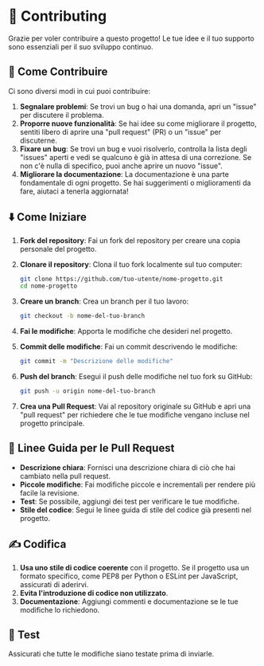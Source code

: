 # 👥 Contributing

Grazie per voler contribuire a questo progetto! Le tue idee e il tuo supporto sono essenziali per il suo sviluppo continuo.

## 🧾 Come Contribuire

Ci sono diversi modi in cui puoi contribuire:

1. **Segnalare problemi**: Se trovi un bug o hai una domanda, apri un "issue" per discutere il problema.
2. **Proporre nuove funzionalità**: Se hai idee su come migliorare il progetto, sentiti libero di aprire una "pull request" (PR) o un "issue" per discuterne.
3. **Fixare un bug**: Se trovi un bug e vuoi risolverlo, controlla la lista degli "issues" aperti e vedi se qualcuno è già in attesa di una correzione. Se non c'è nulla di specifico, puoi anche aprire un nuovo "issue".
4. **Migliorare la documentazione**: La documentazione è una parte fondamentale di ogni progetto. Se hai suggerimenti o miglioramenti da fare, aiutaci a tenerla aggiornata!

## ⬇️ Come Iniziare

1. **Fork del repository**: Fai un fork del repository per creare una copia personale del progetto.
2. **Clonare il repository**: Clona il tuo fork localmente sul tuo computer:

    ```bash
    git clone https://github.com/tuo-utente/nome-progetto.git
    cd nome-progetto
    ```

3. **Creare un branch**: Crea un branch per il tuo lavoro:

    ```bash
    git checkout -b nome-del-tuo-branch
    ```

4. **Fai le modifiche**: Apporta le modifiche che desideri nel progetto.
5. **Commit delle modifiche**: Fai un commit descrivendo le modifiche:

    ```bash
    git commit -m "Descrizione delle modifiche"
    ```

6. **Push del branch**: Esegui il push delle modifiche nel tuo fork su GitHub:

    ```bash
    git push -u origin nome-del-tuo-branch
    ```

7. **Crea una Pull Request**: Vai al repository originale su GitHub e apri una "pull request" per richiedere che le tue modifiche vengano incluse nel progetto principale.

## 🧭 Linee Guida per le Pull Request

- **Descrizione chiara**: Fornisci una descrizione chiara di ciò che hai cambiato nella pull request.
- **Piccole modifiche**: Fai modifiche piccole e incrementali per rendere più facile la revisione.
- **Test**: Se possibile, aggiungi dei test per verificare le tue modifiche.
- **Stile del codice**: Segui le linee guida di stile del codice già presenti nel progetto.

## ✍️ Codifica

1. **Usa uno stile di codice coerente** con il progetto. Se il progetto usa un formato specifico, come PEP8 per Python o ESLint per JavaScript, assicurati di aderirvi.
2. **Evita l'introduzione di codice non utilizzato**.
3. **Documentazione**: Aggiungi commenti e documentazione se le tue modifiche lo richiedono.

## 🧪 Test

Assicurati che tutte le modifiche siano testate prima di inviarle.
